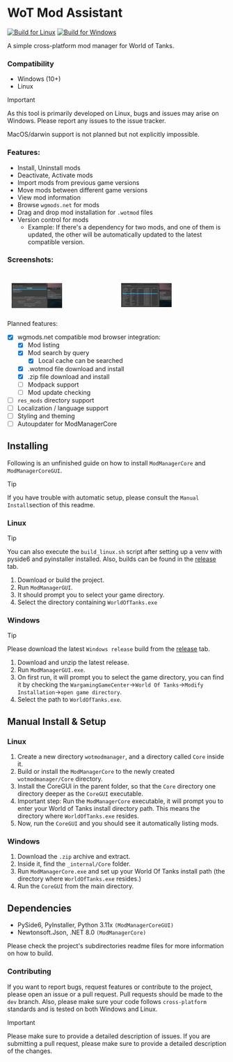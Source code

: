 # WoT Mod Assistant
[![Build for Linux](https://github.com/sam-k0/WoTModAssistantCore/actions/workflows/build_linux.yml/badge.svg)](https://github.com/sam-k0/WoTModAssistantCore/actions/workflows/build_linux.yml) [![Build for Windows](https://github.com/sam-k0/WoTModAssistantCore/actions/workflows/build_win.yml/badge.svg)](https://github.com/sam-k0/WoTModAssistantCore/actions/workflows/build_win.yml)

A simple cross-platform mod manager for World of Tanks.

### Compatibility
- Windows (10+)
- Linux 

> [!IMPORTANT]
> As this tool is primarily developed on Linux, bugs and issues may arise on Windows.
> Please report any issues to the issue tracker.

MacOS/darwin support is not planned but not explicitly impossible.

### Features:
- Install, Uninstall mods
- Deactivate, Activate mods
- Import mods from previous game versions
- Move mods between different game versions
- View mod information
- Browse `wgmods.net` for mods
- Drag and drop mod installation for `.wotmod` files
- Version control for mods
    - Example: If there's a dependency for two mods, and one of them is updated, the other will be automatically updated to the latest compatible version.

### Screenshots:
<br>
<div style="display: flex; justify-content: center;">
    <div style="margin: 10px;">
        <img src="https://github.com/sam-k0/WoTModAssistantCore/blob/master/res/mainview.png" alt="Main view" width="50%"/>
    </div>
    <div style="margin: 10px;">
        <img src="https://github.com/sam-k0/WoTModAssistantCore/blob/master/res/browser.png" alt="mod browser" width="50%"/>
    </div>
</div>

Planned features:
- [x] wgmods.net compatible mod browser integration:
    - [x] Mod listing
    - [x] Mod search by query
        - [x] Local cache can be searched
    - [x] .wotmod file download and install
    - [x] .zip file download and install
    - [ ] Modpack support
    - [ ] Mod update checking
- [ ] `res_mods` directory support
- [ ] Localization / language support
- [ ] Styling and theming
- [ ] Autoupdater for ModManagerCore
## Installing
Following is an unfinished guide on how to install `ModManagerCore` and `ModManagerCoreGUI`.
> [!TIP]
> If you have trouble with automatic setup, please consult the `Manual Install`section of this readme.

### Linux

> [!TIP]
> You can also execute the `build_linux.sh` script after setting up a venv with pyside6 and pyinstaller installed.
> Also, builds can be found in the [release](https://github.com/sam-k0/WoTModAssistantCore/releases) tab.

1. Download or build the project.
2. Run `ModManagerGUI`.
3. It should prompt you to select your game directory.
4. Select the directory containing `WorldOfTanks.exe`


### Windows
> [!TIP]
> Please download the latest `Windows release` build from the [release](https://github.com/sam-k0/WoTModAssistantCore/releases) tab.

1. Download and unzip the latest release.
2. Run `ModManagerGUI.exe`.
3. On first run, it will prompt you to select the game directory, you can find it by checking the `WargamingGameCenter`->`World Of Tanks`->`Modify Installation`->`open game directory`.
4. Select the path to `WorldOfTanks.exe`.

## Manual Install & Setup

### Linux
1. Create a new directory `wotmodmanager`, and a directory called `Core` inside it.
2. Build or install the `ModManagerCore` to the newly created `wotmodmanager/Core` directory.
3. Install the CoreGUI in the parent folder, so that the `Core` directory one directory deeper as the `CoreGUI` executable.
4. Important step: Run the `ModManagerCore` executable, it will prompt you to enter your World of Tanks install directory path. This means the directory where `WorldOfTanks.exe` resides.
5. Now, run the `CoreGUI` and you should see it automatically listing mods.

### Windows
1. Download the `.zip` archive and extract.
2. Inside it, find the `_internal/Core` folder.
3. Run `ModManagerCore.exe` and set up your World Of Tanks install path (the directory where `WorldOfTanks.exe` resides.)
4. Run the `CoreGUI` from the main directory.

## Dependencies
- PySide6, PyInstaller, Python 3.11x `(ModManagerCoreGUI)`
- Newtonsoft.Json, .NET 8.0 `(ModManagerCore)`

Please check the project's subdirectories readme files for more information on how to build.

### Contributing

If you want to report bugs, request features or contribute to the project, please open an issue or a pull request.
Pull requests should be made to the `dev` branch. 
Also, please make sure your code follows `cross-platform` standards and is tested on both Windows and Linux.

> [!IMPORTANT]
> Please make sure to provide a detailed description of issues.
> If you are submitting a pull request, please make sure to provide a detailed description of the changes.
